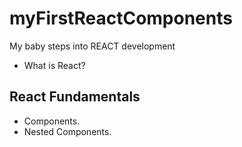 # myFirstReactComponents
My baby steps into REACT development

- What is React?
## React Fundamentals
- Components.
- Nested Components.

